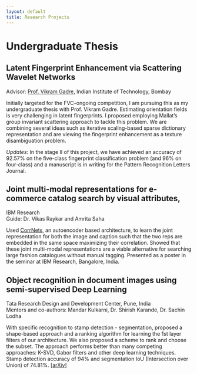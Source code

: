 ```yaml
---
layout: default
title: Research Projects
---
```

# **Undergraduate Thesis**
## Latent Fingerprint Enhancement via Scattering Wavelet Networks

Advisor: [Prof. Vikram Gadre](https://www.ee.iitb.ac.in/wiki/faculty/vmgadre), Indian Institute of Technology, Bombay

Initially targeted for the FVC-ongoing competition, I am pursuing this as my undergraduate thesis with Prof. Vikram Gadre. Estimating orientation fields is very challenging in latent fingerprints. I proposed employing Mallat’s group invariant scattering approach to tackle this problem. We are combining several ideas such as iterative scaling-based sparse dictionary representation and are viewing the fingerprint enhancement as a texture disambiguation problem.

_Updates_: In the stage II of this project, we have achieved an accuracy of 92.57% on the five-class fingerprint classification problem (and 96% on four-class) and a manuscript is in writing for the Pattern Recognition Letters Journal.

## Joint multi-modal representations for e-commerce catalog search by visual attributes, 
IBM Research <br>
Guide: Dr. Vikas Raykar and Amrita Saha

Used [CorrNets](http://www.mitpressjournals.org/doi/pdf/10.1162/NECO_a_00801), an autoencoder based architecture, to learn the joint representation for both the image and caption such that the two reps are embedded in the same space maximizing their correlation. Showed that these joint multi-modal representations are a viable alternative for searching large fashion catalogues without manual tagging. Presented as a poster in the seminar at IBM Research, Bangalore, India.

## Object recognition in document images using semi-supervised Deep Learning
Tata Research Design and Development Center, Pune, India <br>
Mentors and co-authors: Mandar Kulkarni, Dr. Shirish Karande, Dr. Sachin Lodha 

With specific recognition to stamp detection - segmentation, proposed a shape-based approach and a ranking algorithm for learning the 1st layer filters of our architecture. We also proposed a scheme to rank and choose the subset. The approach performs better than many competing approaches: K-SVD, Gabor filters and other deep learning techniques. Stamp detection accuracy of 94% and segmentation IoU (Intersection over Union) of 74.81%. [ [arXiv] ](https://arxiv.org/abs/1609.05001)

<!-- Here are some pictures for a taste of what I did. 

<img src ="https://github.com/xiang-ji-ncsu/xiang-ji-ncsu.github.io/raw/master/images/Work%20in%20cleanroom.png">

Periodic lines on sample |  Gas sensor prototype
:---------------------------:|:---------------------------------:
![Periodic lines on sample](https://github.com/xiang-ji-ncsu/xiang-ji-ncsu.github.io/raw/master/images/Periodic%20Lines.png) |![Gas sensor prototype](https://github.com/xiang-ji-ncsu/xiang-ji-ncsu.github.io/raw/master/images/Gas%20sensor%20prototype.png)

=======================================================


## Undergraduate Research

**_SPP source_** project, Peking University, 2011

Advisor: Dr. Zhiping Zhou, EECS Department, Peking University

I did my undergraduate thesis in this lab. Part of the work I did was to find a good doping location for SPP source design. The idea was to imbed light source inside a plasmon waveguide. You could find details in this published [paper](https://github.com/xiang-ji-ncsu/xiang-ji-ncsu.github.io/raw/27914ae129b83c237d03d68fec002646d1163f69/Publication/Effect%20of%20dipole%20location%20on%20profile%20properties%20of%20symmetric%20surface%20plasmon%20polariton%20mode%20in%20Au-Al2O3-Au%20waveguide.pdf) which I co-authored.

**_Plasmonic Lens_** project, Peking University, 2010

Advisor: [Dr. Jiasen Zhang](http://www.phy.pku.edu.cn/~zhangjs/index.html), Physics Department, Peking University

The Goal was to design, fabricate and test rectangular shape plasmonic lense composit of nano-scaled slots on a 200nm thin gold film on glass substrate being able to generate sharper focus. This work stays unpublished. 

Due to detection limit, we could not provide direct proof that our device worked by the fact that our image detection system was only sensitive to XY plane (parallel to the device) of the optical field whereas the focus intensity mainly lied in Z direction. If possible, a near field optic probe may detect the focus point and give a direct proof. I show my simulated light intensity distribution at XY plane of the focus point together with experimental result below to give you an idea.

XY intensity plane simulated | intensity experimentally detected
:---------------------------:|:---------------------------------:
![Simulated intensity field XY plane Big NA](https://github.com/xiang-ji-ncsu/xiang-ji-ncsu.github.io/raw/27914ae129b83c237d03d68fec002646d1163f69/images/BigNASimulatedXYPlane.png) | ![Experimental detected intensity field](https://github.com/xiang-ji-ncsu/xiang-ji-ncsu.github.io/raw/27914ae129b83c237d03d68fec002646d1163f69/images/BigNADetectedXYPlane.png)

We did have direct proof if we modified the design to have the light field mainly in XY plane, but this one didn't have the property to generate a sharper focus. (Small Numerical Aperture)

XY intensity plane simulated | intensity experimentally detected
:---------------------------:|:---------------------------------:
![Simulated intensity field XY plane Small NA](https://github.com/xiang-ji-ncsu/xiang-ji-ncsu.github.io/raw/27914ae129b83c237d03d68fec002646d1163f69/images/SmallNASimulated.png) | ![Detected intensity field XY plane Small NA](https://github.com/xiang-ji-ncsu/xiang-ji-ncsu.github.io/raw/27914ae129b83c237d03d68fec002646d1163f69/images/SmallNADetected.png)

=======================================================




*All of the files in this page are copyrighted . They are provided for your convenience, yet you may download them only if you are entitled to do so by your arrangements with various publishers.

**Copyright statement copied from Dr. Jiasen Zhang's webpage.
 -->
